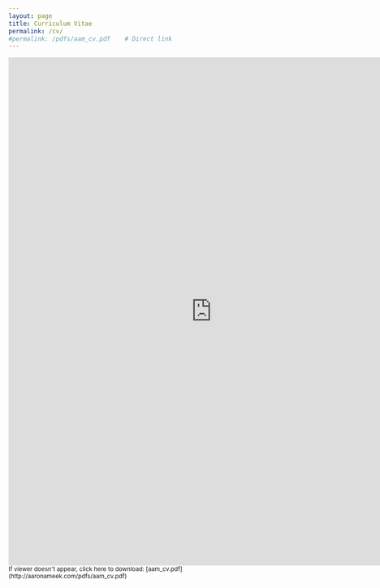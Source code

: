 ```yaml
---
layout: page
title: Curriculum Vitae
permalink: /cv/
#permalink: /pdfs/aam_cv.pdf    # Direct link
---
```


<embed src="http://aaronameek.com/pdfs/aam_cv.pdf" width="800" height="1000" type="application/pdf">

<small>
If viewer doesn't appear, click here to download: [aam_cv.pdf](http://aaronameek.com/pdfs/aam_cv.pdf)
</small>